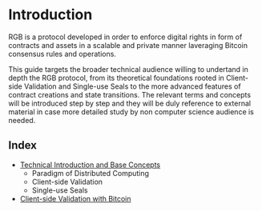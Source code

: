 # Introduction

RGB is a protocol developed  in order to enforce digital rights in form of contracts and assets in a scalable and private manner laveraging Bitcoin consensus rules and operations.

This guide targets the broader technical audience willing to undertand in depth the RGB protocol, from its theoretical foundations rooted in Client-side Validation and Single-use Seals to the more advanced features of contract creations and state transitions. The relevant terms and concepts will be introduced step by step and they will be duly reference to external material in case more detailed study by non computer science audience is needed.

## Index

* [Technical Introduction and Base Concepts](intro-tech.md)
    * Paradigm of Distributed Computing
    * Client-side Validation
    * Single-use Seals
* [Client-side Validation with Bitcoin]()
